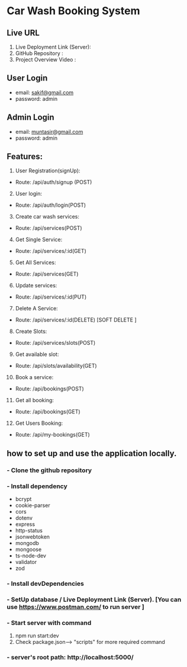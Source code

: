 # Car Wash Booking System

## Live URL

1. Live Deployment Link (Server):
2. GitHub Repository :
3. Project Overview Video :

## User Login

- email: sakif@gmail.com
- password: admin

## Admin Login

- email: muntasir@gmail.com
- password: admin

## Features:

1. User Registration(signUp):

- Route: /api/auth/signup (POST)

2. User login:

- Route: /api/auth/login(POST)

3. Create car wash services:

- Route: /api/services(POST)

4. Get Single Service:

- Route: /api/services/:id(GET)

5. Get All Services:

- Route: /api/services(GET)

6. Update services:

- Route: /api/services/:id(PUT)

7. Delete A Service:

- Route: /api/services/:id(DELETE) [SOFT DELETE ]

8. Create Slots:

- Route: /api/services/slots(POST)

9. Get available slot:

- Route: /api/slots/availability(GET)

10. Book a service:

- Route: /api/bookings(POST)

11. Get all booking:

- Route: /api/bookings(GET)

12. Get Users Booking:

- Route: /api/my-bookings(GET)

## how to set up and use the application locally.

### - Clone the github repository

### - Install dependency

- bcrypt
- cookie-parser
- cors
- dotenv
- express
- http-status
- jsonwebtoken
- mongodb
- mongoose
- ts-node-dev
- validator
- zod

### - Install devDependencies

### - SetUp database / Live Deployment Link (Server). [You can use https://www.postman.com/ to run server ]

### - Start server with command

1.  npm run start:dev
2.  Check package.json--> "scripts" for more required command

### - server's root path: http://localhost:5000/
